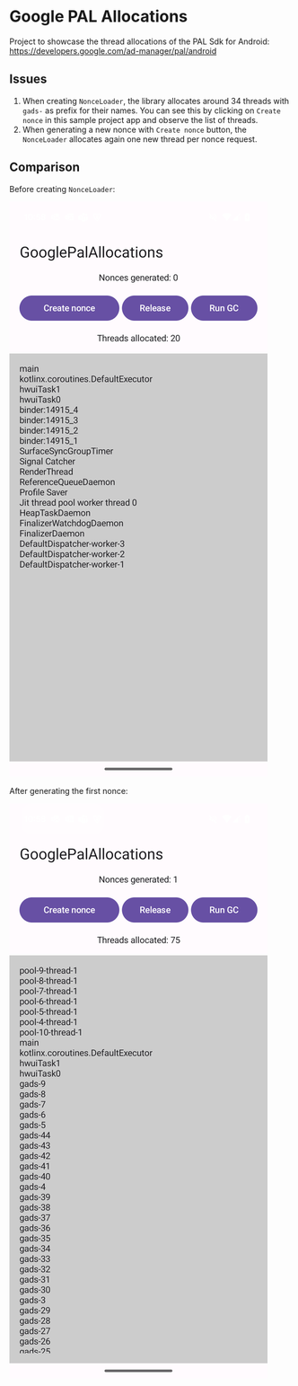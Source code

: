 # Google PAL Allocations

Project to showcase the thread allocations of the PAL Sdk for Android: https://developers.google.com/ad-manager/pal/android

## Issues

1. When creating `NonceLoader`, the library allocates around 34 threads with `gads-` as prefix for their names. You can see this by clicking on `Create nonce`
in this sample project app and observe the list of threads.
2. When generating a new nonce with `Create nonce` button, the `NonceLoader` allocates again one new thread per nonce request.


## Comparison

Before creating `NonceLoader`:

![before](before.png)

After generating the first nonce:

![after](after.png)